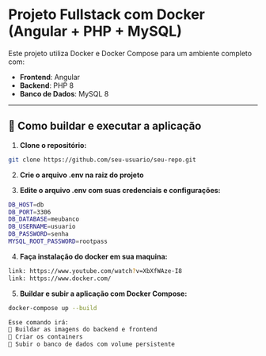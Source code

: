 # Projeto Fullstack com Docker (Angular + PHP + MySQL)

Este projeto utiliza Docker e Docker Compose para  um ambiente completo com:

- **Frontend**: Angular
- **Backend**: PHP 8
- **Banco de Dados**: MySQL 8

---

## 🚀 Como buildar e executar a aplicação

1. **Clone o repositório:**

```bash
git clone https://github.com/seu-usuario/seu-repo.git
```

2. **Crie o arquivo .env na raiz do projeto**

3. **Edite o arquivo .env com suas credenciais e configurações:**
```bash 
DB_HOST=db
DB_PORT=3306
DB_DATABASE=meubanco
DB_USERNAME=usuario
DB_PASSWORD=senha
MYSQL_ROOT_PASSWORD=rootpass
```
4. **Faça instalação do docker em sua maquina:**

```bash
link: https://www.youtube.com/watch?v=XbXfWAze-I8
link: https://www.docker.com/
```

5. **Buildar e subir a aplicação com Docker Compose:**

```bash
docker-compose up --build

```
```bash
Esse comando irá:
 Buildar as imagens do backend e frontend
 Criar os containers
 Subir o banco de dados com volume persistente
```






